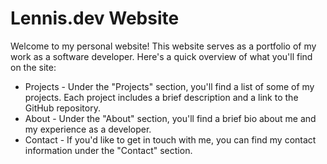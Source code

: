 # Lennis.dev Website

Welcome to my personal website! This website serves as a portfolio of my work as a software developer. Here's a quick overview of what you'll find on the site:

- Projects - Under the "Projects" section, you'll find a list of some of my projects. Each project includes a brief description and a link to the GitHub repository.
- About - Under the "About" section, you'll find a brief bio about me and my experience as a developer.
- Contact - If you'd like to get in touch with me, you can find my contact information under the "Contact" section.
